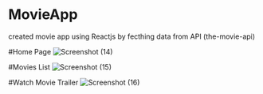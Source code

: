 # MovieApp
created movie app using Reactjs by fecthing data from API (the-movie-api)

#Home Page 
![Screenshot (14)](https://github.com/DaneshwarKumar/MovieApp/assets/120198268/e2d31e63-d12e-4d9b-ba18-e7a410b9cc52)

#Movies List
![Screenshot (15)](https://github.com/DaneshwarKumar/MovieApp/assets/120198268/8ebeaf80-f3ef-4a82-9a9d-bd14f34d9a89)

#Watch Movie Trailer 
![Screenshot (16)](https://github.com/DaneshwarKumar/MovieApp/assets/120198268/10dc2c92-5707-4da7-86ce-7d5ff26f2390)
